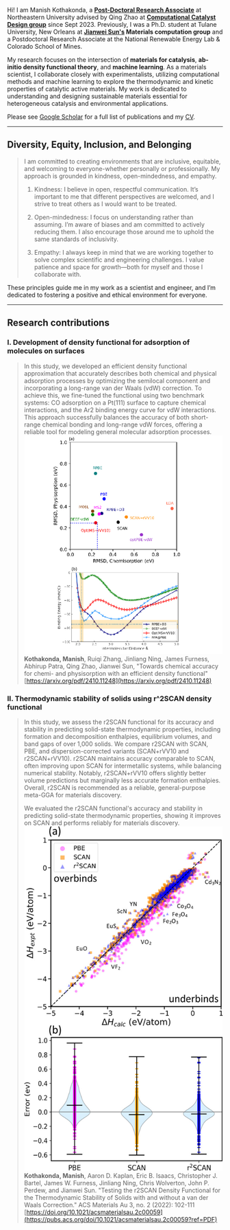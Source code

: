 <!-- Google tag (gtag.js) -->
<script async src="https://www.googletagmanager.com/gtag/js?id=G-6KTXKWMYF3"></script>
<script>
  window.dataLayer = window.dataLayer || [];
  function gtag(){dataLayer.push(arguments);}
  gtag('js', new Date());

  gtag('config', 'G-6KTXKWMYF3');
</script>

Hi! I am Manish Kothakonda, a **[Post-Doctoral Research Associate](https://coe.northeastern.edu/people/kothakonda-manish-kumar/)** at Northeastern University advised by Qing Zhao at **[Computational Catalyst Design group](https://www.qzhao-neu.com/)** since Sept 2023. Previously, I was a Ph.D. student at Tulane University, New Orleans at **[Jianwei Sun's](https://www.matcomp.org/) Materials computation group** and a Postdoctoral Research Associate at the National Renewable Energy Lab & Colorado School of Mines.

My research focuses on the intersection of **materials for catalysis**, **ab-initio density functional theory**, and **machine learning**. As a materials scientist, I collaborate closely with experimentalists, utilizing computational methods and machine learning to explore the thermodynamic and kinetic properties of catalytic active materials. My work is dedicated to understanding and designing sustainable materials essential for heterogeneous catalysis and environmental applications.

Please see [Google Scholar](https://scholar.google.com/citations?user=chmsWhIAAAAJ&hl=en) for a full list of publications and my [CV](https://manishkothakonda.github.io/assets/files/CV_MKK_1026.pdf). 

___

## Diversity, Equity, Inclusion, and Belonging
> I am committed to creating environments that are inclusive, equitable, and welcoming to everyone-whether personally or professionally. My approach is grounded in kindness, open-mindedness, and empathy.
>
> 1. Kindness: I believe in open, respectful communication. It’s important to me that different perspectives are welcomed, and I strive to treat others as I would want to be treated.
>
> 2. Open-mindedness: I focus on understanding rather than assuming. I’m aware of biases and am committed to actively reducing them. I also encourage those around me to uphold the same standards of inclusivity.
>
> 3. Empathy: I always keep in mind that we are working together to solve complex scientific and engineering challenges. I value patience and space for growth—both for myself and those I collaborate with.
>
These principles guide me in my work as a scientist and engineer, and I’m dedicated to fostering a positive and ethical environment for everyone.
___

## Research contributions
### I. Development of density functional for adsorption of molecules on surfaces
> In this study, we developed an efficient density functional approximation that accurately describes both chemical and physical adsorption processes by optimizing the semilocal component and incorporating a long-range van der Waals (vdW) correction. To achieve this, we fine-tuned the functional using two benchmark systems: CO adsorption on a Pt(111) surface to capture chemical interactions, and the Ar2 binding energy curve for vdW interactions. This approach successfully balances the accuracy of both short-range chemical bonding and long-range vdW forces, offering a reliable tool for modeling general molecular adsorption processes.
> ![](Bivariate_G_Ni.jpg)
> **Kothakonda, Manish**, Ruiqi Zhang, Jinliang Ning, James Furness, Abhirup Patra, Qing Zhao, Jianwei Sun, "Towards chemical accuracy for chemi- and physisorption with an efficient density functional"  [https://arxiv.org/pdf/2410.11248](https://arxiv.org/pdf/2410.11248)


### II. Thermodynamic stability of solids using r^2SCAN density functional
> In this study, we assess the r2SCAN functional for its accuracy and stability in predicting solid-state thermodynamic properties, including formation and decomposition enthalpies, equilibrium volumes, and band gaps of over 1,000 solids. We compare r2SCAN with SCAN, PBE, and dispersion-corrected variants (SCAN+rVV10 and r2SCAN+rVV10). r2SCAN maintains accuracy comparable to SCAN, often improving upon SCAN for intermetallic systems, while balancing numerical stability. Notably, r2SCAN+rVV10 offers slightly better volume predictions but marginally less accurate formation enthalpies. Overall, r2SCAN is recommended as a reliable, general-purpose meta-GGA for materials discovery.
>
> We evaluated the r2SCAN functional's accuracy and stability in predicting solid-state thermodynamic properties, showing it improves on SCAN and performs reliably for materials discovery.
> ![](r2scan_test_solids.jpeg)
> **Kothakonda, Manish**, Aaron D. Kaplan, Eric B. Isaacs, Christopher J. Bartel, James W. Furness, Jinliang Ning, Chris Wolverton, John P. Perdew, and Jianwei Sun. "Testing the r2SCAN Density Functional for the Thermodynamic Stability of Solids with and without a van der Waals Correction." ACS Materials Au 3, no. 2 (2022): 102-111 [https://doi.org/10.1021/acsmaterialsau.2c00059](https://pubs.acs.org/doi/10.1021/acsmaterialsau.2c00059?ref=PDF)

